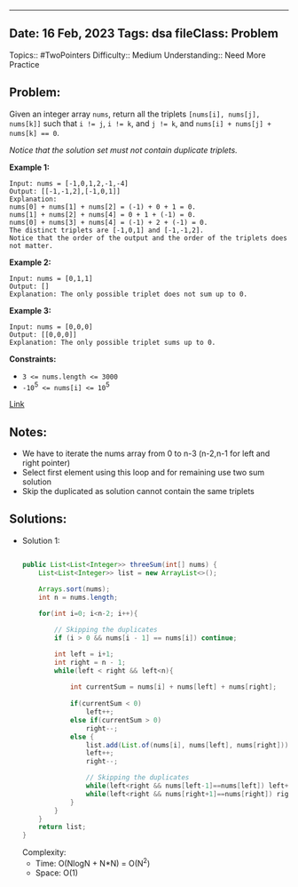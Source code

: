 
---
Date: 16 Feb, 2023
Tags: dsa
fileClass: Problem
---
Topics:: #TwoPointers
Difficulty::  Medium
Understanding:: Need More Practice
## Problem: 
 Given an integer array `nums`, return all the triplets `[nums[i], nums[j], nums[k]]` such that `i != j`, `i != k`, and `j != k`, and `nums[i] + nums[j] + nums[k] == 0`.

*Notice that the solution set must not contain duplicate triplets.*

**Example 1:**

	Input: nums = [-1,0,1,2,-1,-4]
	Output: [[-1,-1,2],[-1,0,1]]
	Explanation: 
	nums[0] + nums[1] + nums[2] = (-1) + 0 + 1 = 0.
	nums[1] + nums[2] + nums[4] = 0 + 1 + (-1) = 0.
	nums[0] + nums[3] + nums[4] = (-1) + 2 + (-1) = 0.
	The distinct triplets are [-1,0,1] and [-1,-1,2].
	Notice that the order of the output and the order of the triplets does not matter.

**Example 2:**

	Input: nums = [0,1,1]
	Output: []
	Explanation: The only possible triplet does not sum up to 0.

**Example 3:**

	Input: nums = [0,0,0]
	Output: [[0,0,0]]
	Explanation: The only possible triplet sums up to 0.

**Constraints:**

- `3 <= nums.length <= 3000`
- `-10`<sup>5</sup>` <= nums[i] <= 10`<sup>5</sup>

[Link]( https://leetcode.com/problems/3sum)

## Notes: 
- We have to iterate the nums array from 0 to n-3 (n-2,n-1 for left and right pointer)
- Select first element using this loop and for remaining use two sum solution
- Skip the duplicated as solution cannot contain the same triplets 

## Solutions: 

- Solution 1: 
	```java
	
	public List<List<Integer>> threeSum(int[] nums) {
        List<List<Integer>> list = new ArrayList<>();

        Arrays.sort(nums);
        int n = nums.length;
        
        for(int i=0; i<n-2; i++){

            // Skipping the duplicates
            if (i > 0 && nums[i - 1] == nums[i]) continue;

            int left = i+1;
            int right = n - 1;
            while(left < right && left<n){
                
                int currentSum = nums[i] + nums[left] + nums[right];
                
                if(currentSum < 0)
                    left++;
                else if(currentSum > 0)
                    right--;
                else {
                    list.add(List.of(nums[i], nums[left], nums[right]));
                    left++;
                    right--;

                    // Skipping the duplicates
                    while(left<right && nums[left-1]==nums[left]) left++;
                    while(left<right && nums[right+1]==nums[right]) right--;
                }
            }
        }
        return list;
    }
	
	```
	Complexity: 
	- Time: O(NlogN + N\*N) = O(N<sup>2</sup>)
	- Space: O(1)

